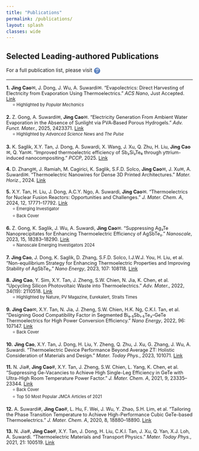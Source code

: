```yaml
---
title: "Publications"
permalink: /publications/
layout: splash
classes: wide
---
```


## Selected Leading-authored Publications

<style>
.pub-entry { font-size: 0.8rem; margin-bottom: 1.2em; }
.pub-note { margin-left: 1.5em; display: block; font-size: 0.7rem; }
.pub-header { font-size: 0.85rem; }
</style>

<div class="pub-header">
For a full publication list, please visit
<a href="https://scholar.google.com/citations?user=F6B_2I8AAAAJ&hl=en" target="_blank">
  <img src="/assets/images/google-scholar.png" alt="Google Scholar" style="height:1.4em; vertical-align:middle;">
</a>
</div>

---

<div class="pub-entry">
<b>1.</b> <b>Jing Cao</b>✉, J. Dong, J. Wu, A. Suwardi✉.  
“Evapolectrics: Direct Harvesting of Electricity from Evaporation Using Thermoelectrics.”  
<i>ACS Nano</i>, Just Accepted. <a href="https://pubs.acs.org/journal/ancac3" target="_blank">Link</a>
<span class="pub-note">⭐ Highlighted by <i>Popular Mechanics</i></span>
</div>

<div class="pub-entry">
<b>2.</b> Z. Gong, A. Suwardi✉, <b>Jing Cao</b>✉.  
“Electricity Generation From Ambient Water Evaporation in the Absence of Sunlight via PVA‐Based Porous Hydrogels.”  
<i>Adv. Funct. Mater.</i>, 2025, 2423371. <a href="https://onlinelibrary.wiley.com/doi/full/10.1002/adfm.202423371" target="_blank">Link</a>  
<span class="pub-note">⭐ Highlighted by <i>Advanced Science News</i> and <i> The Pulse </i></span>
</div>

<div class="pub-entry">
<b>3.</b> K. Saglik, X.Y. Tan, J. Dong, A. Suwardi, X. Wang, J. Xu, Q. Zhu, H. Liu, <b>Jing Cao</b>✉, Q. Yan✉.  
“Improved thermoelectric efficiency of Sb₂Si₂Te₆ through yttrium-induced nanocompositing.”  
<i>PCCP</i>, 2025. <a href="https://doi.org/10.1039/D5CPXXXXXX" target="_blank">Link</a>
</div>

<div class="pub-entry">
<b>4.</b> D. Zhang✉, J. Ramiah, M. Cagirici, K. Saglik, S.F.D. Solco, <b>Jing Cao</b>✉, J. Xu✉, A. Suwardi✉.  
“Thermoelectric Nanowires for Dense 3D Printed Architectures.”  
<i>Mater. Horiz.</i>, 2024. <a href="https://doi.org/10.1039/D4MHXXXXXX" target="_blank">Link</a>
</div>

<div class="pub-entry">
<b>5.</b> X.Y. Tan, H. Liu, J. Dong, A.C.Y. Ngo, A. Suwardi, <b>Jing Cao</b>✉.  
“Thermoelectrics for Nuclear Fusion Reactors: Opportunities and Challenges.”  
<i>J. Mater. Chem. A</i>, 2024, 12, 17771–17792. <a href="https://doi.org/10.1039/D4TA01397G" target="_blank">Link</a>  
<span class="pub-note">⭐ Emerging Investigator <br>⭐ Back Cover</span>
</div>

<div class="pub-entry">
<b>6.</b> Z. Gong, K. Saglik, J. Wu, A. Suwardi, <b>Jing Cao</b>✉.  
“Suppressing Ag₂Te Nanoprecipitates for Enhancing Thermoelectric Efficiency of AgSbTe₂.”  
<i>Nanoscale</i>, 2023, 15, 18283–18290. <a href="https://doi.org/10.1039/D3NR03304A" target="_blank">Link</a>  
<span class="pub-note">⭐ Nanoscale Emerging Investigators 2024</span>
</div>

<div class="pub-entry">
<b>7.</b> <b>Jing Cao</b>, J. Dong, K. Saglik, D. Zhang, S.F.D. Solco, I.J.W.J. You, H. Liu, et al.  
“Non-equilibrium Strategy for Enhancing Thermoelectric Properties and Improving Stability of AgSbTe₂.”  
<i>Nano Energy</i>, 2023, 107: 108118. <a href="https://doi.org/10.1016/j.nanoen.2023.108118" target="_blank">Link</a>
</div>

<div class="pub-entry">
<b>8.</b> <b>Jing Cao</b>, Y. Sim, X.Y. Tan, J. Zheng, S.W. Chien, N. Jia, K. Chen, et al.  
“Upcycling Silicon Photovoltaic Waste into Thermoelectrics.”  
<i>Adv. Mater.</i>, 2022, 34(19): 2110518. <a href="https://doi.org/10.1002/adma.202110518" target="_blank">Link</a>  
<span class="pub-note">⭐ Highlighted by Nature, PV Magazine, Eurekalert, Straits Times</span>
</div>

<div class="pub-entry">
<b>9.</b> <b>Jing Cao</b>✉, X.Y. Tan, N. Jia, J. Zheng, S.W. Chien, H.K. Ng, C.K.I. Tan, et al.  
“Designing Good Compatibility Factor in Segmented Bi₀.₅Sb₁.₅Te₃–GeTe Thermoelectrics for High Power Conversion Efficiency.”  
<i>Nano Energy</i>, 2022, 96: 107147. <a href="https://doi.org/10.1016/j.nanoen.2022.107147" target="_blank">Link</a>  
<span class="pub-note">⭐ Back Cover</span>
</div>

<div class="pub-entry">
<b>10.</b> <b>Jing Cao</b>, X.Y. Tan, J. Dong, H. Liu, Y. Zheng, Q. Zhu, J. Xu, G. Zhang, J. Wu, A. Suwardi.  
“Thermoelectric Device Performance Beyond Average ZT: Holistic Consideration of Materials and Design.”  
<i>Mater. Today Phys.</i>, 2023, 101071. <a href="https://doi.org/10.1016/j.mtphys.2023.101071" target="_blank">Link</a>
</div>

<div class="pub-entry">
<b>11.</b> N. Jia#, <b>Jing Cao</b>#, X.Y. Tan, J. Zheng, S.W. Chien, L. Yang, K. Chen, et al.  
“Suppressing Ge-Vacancies to Achieve High Single-Leg Efficiency in GeTe with Ultra-High Room Temperature Power Factor.”  
<i>J. Mater. Chem. A</i>, 2021, 9, 23335–23344. <a href="https://doi.org/10.1039/D1TA04871A" target="_blank">Link</a>  
<span class="pub-note">⭐ Back Cover <br> ⭐ Top 50 Most Popular JMCA Articles of 2021</span>
</div>

<div class="pub-entry">
<b>12.</b> A. Suwardi#, <b>Jing Cao</b>#, L. Hu, F. Wei, J. Wu, Y. Zhao, S.H. Lim, et al.  
“Tailoring the Phase Transition Temperature to Achieve High-Performance Cubic GeTe-based Thermoelectrics.”  
<i>J. Mater. Chem. A</i>, 2020, 8, 18880–18890. <a href="https://doi.org/10.1039/D0TA05001F" target="_blank">Link</a>
</div>

<div class="pub-entry">
<b>13.</b> N. Jia#, <b>Jing Cao</b>#, X.Y. Tan, J. Dong, H. Liu, C.K.I. Tan, J. Xu, Q. Yan, X.J. Loh, A. Suwardi.  
“Thermoelectric Materials and Transport Physics.”  
<i>Mater. Today Phys.</i>, 2021, 21: 100519. <a href="https://doi.org/10.1016/j.mtphys.2021.100519" target="_blank">Link</a>
</div>
